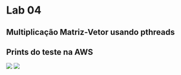 # Lab 04

## Multiplicação Matriz-Vetor usando pthreads

## Prints do teste na AWS
<img src="https://uploaddeimagens.com.br/imagens/UskUTew">
<img src="https://files.fm/u/2t6cfbn87w">
